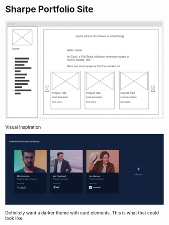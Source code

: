 # Sharpe Portfolio Site



![](./assets/wire1.png)



Visual Inspiration 

![](./assets/insp1.png)

Definitely want a darker theme with card elements. This is what that could look like. 
